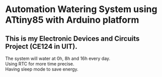 # Automation Watering System using ATtiny85 with Arduino platform
## This is my Electronic Devices and Circuits Project (CE124 in UIT).
The system will water at 0h, 8h and 16h every day. \
Using RTC for more time precise. \
Having sleep mode to save energy.